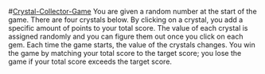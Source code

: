 #[Crystal-Collector-Game](https://jaswhitehead.github.io/Crystal-Collector-Game/)
You are given a random number at the start of the game. There are four crystals below. By clicking on a crystal, you add a specific amount of points to your total score. The value of each crystal is assigned randomly and you can figure them out once you click on each gem. Each time the game starts, the value of the crystals changes. You win the game by matching your total score to the target score; you lose the game if your total score exceeds the target score.

